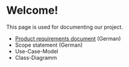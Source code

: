 # Welcome!
This page is used for documenting our project.

* <a href="pages/product-requirements.html" title="Product requirements document">Product requirements document</a> (German)
* Scope statement (German)
* Use-Case-Model
* Class-Diagramm
